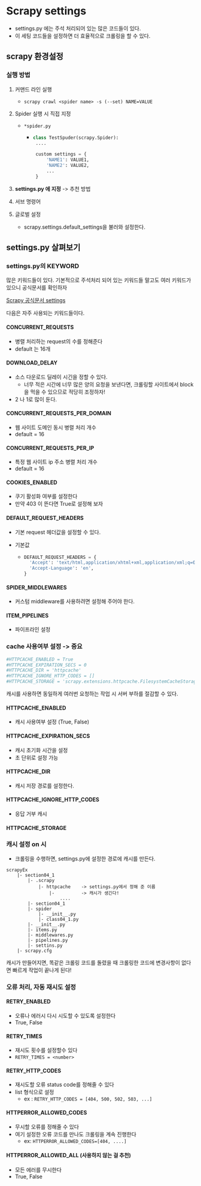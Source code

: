 # Scrapy settings



- settings.py 에는 주석 처리되어 있는 많은 코드들이 있다.
- 이 세팅 코드들을 설정하면 더 효율적으로 크롤링을 할 수 있다.



## scrapy 환경설정

### 실행 방법

1. 커맨드 라인 실행
   - `scrapy crawl <spider name> -s (--set) NAME=VALUE`



2. Spider 실행 시 직접 지정

   - `*spider.py`

     - ```python
       class TestSpuder(scrapy.Spider):
       	....
       	
       	custom settings = {
       		'NAME1': VALUE1,
       		'NAME2': VALUE2,
       		...
       	}
       ```



3. **settings.py 에 지정** -> 추천 방법
4. 서브 명령어
5. 글로벌 설정
   - scrapy.settings.default_settings을 불러와 설정한다.







## settings.py 살펴보기



### settings.py의 KEYWORD

많은 키워드들이 있다. 기본적으로 주석처리 되어 있는 키워드들 말고도 여러 키워드가 있으니 공식문서를 확인하자

[Scrapy 공식문서 settings](https://docs.scrapy.org/en/latest/topics/settings.html#)



다음은 자주 사용되는 키워드들이다.



#### CONCURRENT_REQUESTS

- 병렬 처리하는 request의 수를 정해준다
- default 는 16개



#### DOWNLOAD_DELAY

- 소스 다운로드 딜레이 시긴을 정할 수 있다.
  - 너무 적은 시간에 너무 많은 양의 요청을 보낸다면, 크롤링할 사이트에서 block을 먹을 수 있으므로 적당히 조정하자!
- 2 나 1로 많이 둔다.



#### CONCURRENT_REQUESTS_PER_DOMAIN

- 웹 사이트 도메인 동시 병렬 처리 개수
- default = 16



#### CONCURRENT_REQUESTS_PER_IP

- 특정 웹 사이트 ip 주소 병렬 처리 개수
- default = 16



#### COOKIES_ENABLED

- 쿠기 활성화 여부를 설정한다
- 만약 403 이 뜬다면 True로 설정해 보자



#### DEFAULT_REQUEST_HEADERS

- 기본 request 헤더값을 설정할 수 있다.

- 기본값

  - ```python
    DEFAULT_REQUEST_HEADERS = {
      'Accept': 'text/html,application/xhtml+xml,application/xml;q=0.9,*/*;q=0.8',
      'Accept-Language': 'en',
    }
    ```



#### SPIDER_MIDDLEWARES

- 커스텀 middleware를 사용하려면 설정해 주어야 한다.



#### ITEM_PIPELINES

- 파이프라인 설정



### cache 사용여부 설정 -> 중요

```python
#HTTPCACHE_ENABLED = True
#HTTPCACHE_EXPIRATION_SECS = 0
#HTTPCACHE_DIR = 'httpcache'
#HTTPCACHE_IGNORE_HTTP_CODES = []
#HTTPCACHE_STORAGE = 'scrapy.extensions.httpcache.FilesystemCacheStorage'
```



 캐시를 사용하면 동일하게 여러번 요청하는 작업 시 서버 부하를 절감할 수 있다.



#### HTTPCACHE_ENABLED

- 캐시 사용여부 설정 (True, False)



#### HTTPCACHE_EXPIRATION_SECS

- 캐시 초기화 시간을 설정 
- 초 단위로 설정 가능



#### HTTPCACHE_DIR

- 캐시 저장 경로를 설정한다.



#### HTTPCACHE_IGNORE_HTTP_CODES

- 응답 거부 캐시



#### HTTPCACHE_STORAGE





### 캐시 설정 on 시

- 크롤링을 수행하면, settings.py에 설정한 경로에 캐시를 만든다.

```
scrapyEx
	|- section04_1 
		|- .scrapy
			|- httpcache	-> settings.py에서 정해 준 이름
				|- 			-> 캐시가 생긴다!
					....
		|- section04_1
        |- spider
        	|- __init__.py
        	|- class04_1.py
        |- __init__.py
        |- items.py
        |- middlewares.py
        |- pipelines.py
        |- settins.py
	|- scrapy.cfg
```



캐시가 만들어지면, 똑같은 크롤링 코드를 돌렸을 때 크롤링한 코드에 변경사항이 없다면 빠르게 작업이 끝나게 된다!



### 오류 처리, 자동 재시도 설정

#### RETRY_ENABLED

- 오류나 에러시 다시 시도할 수 있도록 설정한다
- True, False

#### RETRY_TIMES

- 재시도 횟수를 설정할수 있다
- `RETRY_TIMES = <number>`

#### RETRY_HTTP_CODES 

- 재시도할 오류 status code를 정해줄 수 있다
- list 형식으로 설정
  - ex : `RETRY_HTTP_CODES = [404, 500, 502, 503, ...]`

#### HTTPERROR_ALLOWED_CODES

- 무시할 오류를 정해줄 수 있다
- 여기 설정한 오류 코드를 만나도 크롤링을 계속 진행한다
  - ex: `HTTPERROR_ALLOWED_CODES=[404, ....]`

#### HTTPERROR_ALLOWED_ALL (사용하지 않는 걸 추천)

- 모든 에러를 무시한다
- True, False